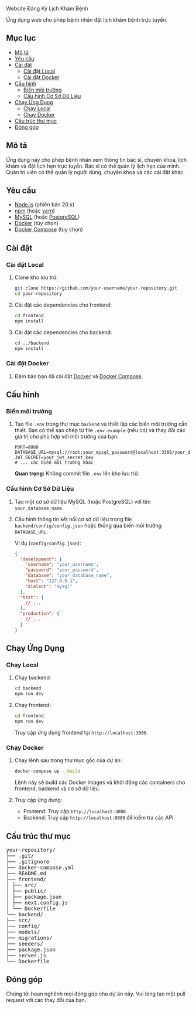 Website Đăng Ký Lịch Khám Bệnh

Ứng dụng web cho phép bệnh nhân đặt lịch khám bệnh trực tuyến.

## Mục lục

- [Mô tả](#mô-tả)
- [Yêu cầu](#yêu-cầu)
- [Cài đặt](#cài-đặt)
  - [Cài đặt Local](#cài-đặt-local)
  - [Cài đặt Docker](#cài-đặt-docker)
- [Cấu hình](#cấu-hình)
  - [Biến môi trường](#biến-môi-trường)
  - [Cấu hình Cơ Sở Dữ Liệu](#cấu-hình-cơ-sở-dữ-liệu)
- [Chạy Ứng Dụng](#chạy-ứng-dụng)
  - [Chạy Local](#chạy-local)
  - [Chạy Docker](#chạy-docker)
- [Cấu trúc thư mục](#cấu-trúc-thư-mục)
- [Đóng góp](#đóng-góp)

## Mô tả

Ứng dụng này cho phép bệnh nhân xem thông tin bác sĩ, chuyên khoa, lịch khám và đặt lịch hẹn trực tuyến. Bác sĩ có thể quản lý lịch hẹn của mình. Quản trị viên có thể quản lý người dùng, chuyên khoa và các cài đặt khác.

## Yêu cầu

- [Node.js](https://nodejs.org/) (phiên bản 20.x)
- [npm](https://www.npmjs.com/) (hoặc [yarn](https://yarnpkg.com/))
- [MySQL](https://www.mysql.com/) (hoặc [PostgreSQL](https://www.postgresql.org/))
- [Docker](https://www.docker.com/) (tùy chọn)
- [Docker Compose](https://docs.docker.com/compose/install/) (tùy chọn)

## Cài đặt

### Cài đặt Local

1.  Clone kho lưu trữ:

    ```bash
    git clone https://github.com/your-username/your-repository.git
    cd your-repository
    ```

2.  Cài đặt các dependencies cho frontend:

    ```bash
    cd frontend
    npm install
    ```

3.  Cài đặt các dependencies cho backend:

    ```bash
    cd ../backend
    npm install
    ```

### Cài đặt Docker

1.  Đảm bảo bạn đã cài đặt [Docker](https://www.docker.com/) và [Docker Compose](https://docs.docker.com/compose/install/).

## Cấu hình

### Biến môi trường

1.  Tạo file `.env` trong thư mục `backend` và thiết lập các biến môi trường cần thiết. Bạn có thể sao chép từ file `.env.example` (nếu có) và thay đổi các giá trị cho phù hợp với môi trường của bạn.

    ```
    PORT=8080
    DATABASE_URL=mysql://root:your_mysql_password@localhost:3306/your_database_name
    JWT_SECRET=your_jwt_secret_key
    # ... các biến môi trường khác
    ```

    **Quan trọng:** Không commit file `.env` lên kho lưu trữ.

### Cấu hình Cơ Sở Dữ Liệu

1.  Tạo một cơ sở dữ liệu MySQL (hoặc PostgreSQL) với tên `your_database_name`.
2.  Cấu hình thông tin kết nối cơ sở dữ liệu trong file `backend/config/config.json` hoặc thông qua biến môi trường `DATABASE_URL`.

    Ví dụ (`config/config.json`):

    ```json
    {
      "development": {
        "username": "your_username",
        "password": "your_password",
        "database": "your_database_name",
        "host": "127.0.0.1",
        "dialect": "mysql"
      },
      "test": {
        // ...
      },
      "production": {
        // ...
      }
    }
    ```

## Chạy Ứng Dụng

### Chạy Local

1.  Chạy backend:

    ```bash
    cd backend
    npm run dev
    ```

2.  Chạy frontend:

    ```bash
    cd frontend
    npm run dev
    ```

    Truy cập ứng dụng frontend tại `http://localhost:3000`.

### Chạy Docker

1.  Chạy lệnh sau trong thư mục gốc của dự án:

    ```bash
    docker-compose up --build
    ```

    Lệnh này sẽ build các Docker images và khởi động các containers cho frontend, backend và cơ sở dữ liệu.

2.  Truy cập ứng dụng:

    *   Frontend: Truy cập `http://localhost:3000`.
    *   Backend: Truy cập `http://localhost:8080` để kiểm tra các API.

## Cấu trúc thư mục
<pre   },
      "production": {
        // ...
      }
    }
    ```

## Chạy Ứng Dụng

### Chạy Local

1.  Chạy backend:

    ```bash
    cd backend
    npm run dev
    ```

2.  Chạy frontend:

    ```bash
    cd frontend
    npm run dev
    ```

    Truy cập ứng dụng frontend tại `http://localhost:3000`.

### Chạy Docker

1.  Chạy lệnh sau trong thư mục gốc của dự án:

    ```bash
    docker-compose up --build
    ```

    Lệnh này sẽ build các Docker images và khởi động các containers cho frontend, backend và cơ sở dữ liệu.

2.  Truy cập ứng dụng:

    *   Frontend: Truy cập `http://localhost:3000`.
    *   Backend: Truy cập `http://localhost:8080` để kiểm tra các API.

## Cấu trúc thư mục
<pre>
your-repository/
├── .git/
├── .gitignore
├── docker-compose.yml
├── README.md
├── frontend/
│ ├── src/
│ ├── public/
│ ├── package.json
│ ├── next.config.js
│ └── Dockerfile
└── backend/
├── src/
├── config/
├── models/
├── migrations/
├── seeders/
├── package.json
├── server.js
└── Dockerfile
</pre>
## Đóng góp

Chúng tôi hoan nghênh mọi đóng góp cho dự án này. Vui lòng tạo một pull request với các thay đổi của bạn.
